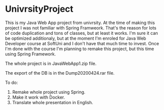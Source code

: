# UnivrsityProject
This is my Java Web App project from univrsity.
At the time of making this project I was not familiar with Spring Framweork.
That's the reason for lots of code duplication and tons of classes, but at least it works. I'm sure it can be optimized additionaly, but at the moment I'm enroled for Java Web Developer course at SoftUni and I don't have that much time to invest.
Once I'm done with the course I'm planning to remake this project, but this time using Spring Framework.


The whole project is in JavaWebApp1.zip file.

The export of the DB is in the Dump20200424.rar file.



To do:

1. Remake whole project using Spring.
2. Make it work with Docker.
3. Translate whole presentation in English.
